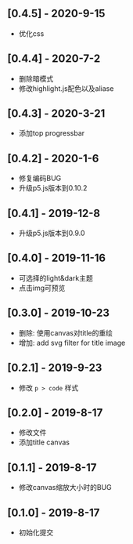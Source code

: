 ## [0.4.5] - 2020-9-15

* 优化css

## [0.4.4] - 2020-7-2

* 删除暗模式
* 修改highlight.js配色以及aliase

## [0.4.3] - 2020-3-21

* 添加top progressbar

## [0.4.2] - 2020-1-6

* 修复编码BUG
* 升级p5.js版本到0.10.2

## [0.4.1] - 2019-12-8

* 升级p5.js版本到0.9.0

## [0.4.0] - 2019-11-16

* 可选择的light&dark主题
* 点击img可预览

## [0.3.0] - 2019-10-23

* 删除: 使用canvas对title的重绘
* 增加: add svg filter for title image

## [0.2.1] - 2019-9-23

* 修改 `p > code` 样式

## [0.2.0] - 2019-8-17

* 修改文件
* 添加title canvas

## [0.1.1] - 2019-8-17

* 修改canvas缩放大小时的BUG

## [0.1.0] - 2019-8-17

* 初始化提交